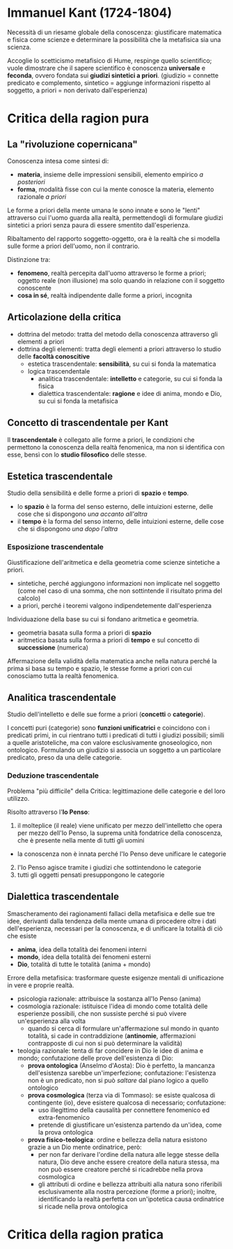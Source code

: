 # Immanuel Kant (1724-1804)

Necessità di un riesame globale della conoscenza: giustificare matematica e fisica come scienze e determinare la possibilità che la metafisica sia una scienza.

Accoglie lo scetticismo metafisico di Hume, respinge quello scientifico; vuole dimostrare che il sapere scientifico è conoscenza **universale** e **feconda**, ovvero fondata sui **giudizi sintetici a priori**. (giudizio = connette predicato e complemento, sintetico = aggiunge informazioni rispetto al soggetto, a priori = non derivato dall'esperienza)

# Critica della ragion pura

## La "rivoluzione copernicana"

Conoscenza intesa come sintesi di:
* **materia**, insieme delle impressioni sensibili, elemento empirico *a posteriori*
* **forma**, modalità fisse con cui la mente conosce la materia, elemento razionale *a priori*

Le forme a priori della mente umana le sono innate e sono le "lenti" attraverso cui l'uomo guarda alla realtà, permettendogli di formulare giudizi sintetici a priori senza paura di essere smentito dall'esperienza.

Ribaltamento del rapporto soggetto-oggetto, ora è la realtà che si modella sulle forme a priori dell'uomo, non il contrario.

Distinzione tra:
* **fenomeno**, realtà percepita dall'uomo attraverso le forme a priori; oggetto reale (non illusione) ma solo quando in relazione con il soggetto conoscente
* **cosa in sé**, realtà indipendente dalle forme a priori, incognita

## Articolazione della critica

* dottrina del metodo: tratta del metodo della conoscenza attraverso gli elementi a priori
* dottrina degli elementi: tratta degli elementi a priori attraverso lo studio delle **facoltà conoscitive**
  * estetica trascendentale: **sensibilità**, su cui si fonda la matematica
  * logica trascendentale
    * analitica trascendentale: **intelletto** e categorie, su cui si fonda la fisica
    * dialettica trascendentale: **ragione** e idee di anima, mondo e Dio, su cui si fonda la metafisica

## Concetto di trascendentale per Kant

Il **trascendentale** è collegato alle forme a priori, le condizioni che permettono la conoscenza della realtà fenomenica, ma non si identifica con esse, bensì con lo **studio filosofico** delle stesse.

## Estetica trascendentale

Studio della sensibilità e delle forme a priori di **spazio** e **tempo**.

* lo **spazio** è la forma del senso esterno, delle intuizioni esterne, delle cose che si dispongono *una accanto all'altra*
* il **tempo** è la forma del senso interno, delle intuizioni esterne, delle cose che si dispongono *una dopo l'altra*

### Esposizione trascendentale

Giustificazione dell'aritmetica e della geometria come scienze sintetiche a priori.

* sintetiche, perché aggiungono informazioni non implicate nel soggetto (come nel caso di una somma, che non sottintende il risultato prima del calcolo)
* a priori, perché i teoremi valgono indipendetemente dall'esperienza

Individuazione della base su cui si fondano aritmetica e geometria.

* geometria basata sulla forma a priori di **spazio**
* aritmetica basata sulla forma a priori di **tempo** e sul concetto di **successione** (numerica)

Affermazione della validità della matematica anche nella natura perché la prima si basa su tempo e spazio, le stesse forme a priori con cui conosciamo tutta la realtà fenomenica.

## Analitica trascendentale

Studio dell'intelletto e delle sue forme a priori (**concetti** o **categorie**).

I concetti puri (categorie) sono **funzioni unificatrici** e coincidono con i predicati primi, in cui rientrano tutti i predicati di tutti i giudizi possibili; simili a quelle aristoteliche, ma con valore esclusivamente gnoseologico, non ontologico. Formulando un giudizio si associa un soggetto a un particolare predicato, preso da una delle categorie.

### Deduzione trascendentale

Problema "più difficile" della Critica: legittimazione delle categorie e del loro utilizzo.

Risolto attraverso l'**Io Penso**:
1. il molteplice (il reale) viene unificato per mezzo dell'intelletto che opera per mezzo dell'Io Penso, la suprema unità fondatrice della conoscenza, che è presente nella mente di tutti gli uomini
  * la conoscenza non è innata perché l'Io Penso deve unificare le categorie
2. l'Io Penso agisce tramite i giudizi che sottintendono le categorie
3. tutti gli oggetti pensati presuppongono le categorie

## Dialettica trascendentale

Smascheramento dei ragionamenti fallaci della metafisica e delle sue tre idee, derivanti dalla tendenza della mente umana di procedere oltre i dati dell'esperienza, necessari per la conoscenza, e di unificare la totalità di ciò che esiste
* **anima**, idea della totalità dei fenomeni interni
* **mondo**, idea della totalità dei fenomeni esterni
* **Dio**, totalità di tutte le totalità (anima + mondo)

Errore della metafisica: trasformare queste esigenze mentali di unificazione in vere e proprie realtà.
* psicologia razionale: attribuisce la sostanza all'Io Penso (anima)
* cosmologia razionale: istituisce l'idea di mondo come totalità delle esperienze possibili, che non sussiste perché si può vivere un'esperienza alla volta
  * quando si cerca di formulare un'affermazione sul mondo in quanto totalità, si cade in contraddizione (**antinomie**, affermazioni contrapposte di cui non si può determinare la validità)
* teologia razionale: tenta di far concidere in Dio le idee di anima e mondo; confutazione delle prove dell'esistenza di Dio:
  * **prova ontologica** (Anselmo d'Aosta): Dio è perfetto, la mancanza dell'esistenza sarebbe un'imperfezione; confutazione: l'esistenza non è un predicato, non si può *saltare* dal piano logico a quello ontologico
  * **prova cosmologica** (terza via di Tommaso): se esiste qualcosa di contingente (io), deve esistere qualcosa di necessario; confutazione:
    * uso illegittimo della causalità per connettere fenomenico ed extra-fenomenico
    * pretende di giustificare un'esistenza partendo da un'idea, come la prova ontologica
  * **prova fisico-teologica**: ordine e bellezza della natura esistono grazie a un Dio mente ordinatrice, però:
    * per non far derivare l'ordine della natura alle legge stesse della natura, Dio deve anche essere creatore della natura stessa, ma non può essere creatore perché si ricadrebbe nella prova cosmologica
    * gli attributi di ordine e bellezza attribuiti alla natura sono riferibili esclusivamente alla nostra percezione (forme a priori); inoltre, identificando la realtà perfetta con un'ipotetica causa ordinatrice si ricade nella prova ontologica


# Critica della ragion pratica


